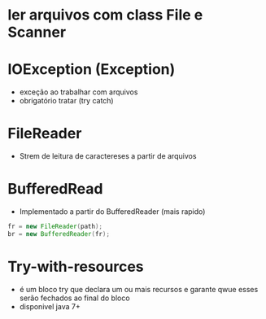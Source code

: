 # ler arquivos com class File e Scanner
# IOException (Exception)
  - exceção ao trabalhar com arquivos
  - obrigatório tratar (try catch)
# FileReader
- Strem de leitura de caractereses a partir de arquivos

# BufferedRead
- Implementado a partir do BufferedReader (mais rapido)
```java
fr = new FileReader(path);
br = new BufferedReader(fr);
```

# Try-with-resources
- é um bloco try que declara um ou mais recursos e garante qwue esses serão fechados ao final do bloco
- disponivel java 7+